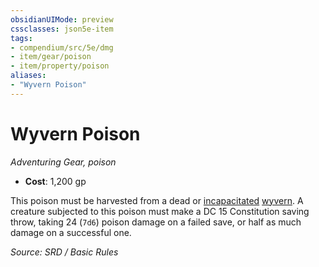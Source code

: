 ```yaml
---
obsidianUIMode: preview
cssclasses: json5e-item
tags:
- compendium/src/5e/dmg
- item/gear/poison
- item/property/poison
aliases: 
- "Wyvern Poison"
---
```

# Wyvern Poison
*Adventuring Gear, poison*  

- **Cost**: 1,200 gp

This poison must be harvested from a dead or [incapacitated](rules/conditions.md#incapacitated) [wyvern](compendium/bestiary/dragon/wyvern.md). A creature subjected to this poison must make a DC 15 Constitution saving throw, taking 24 (`7d6`) poison damage on a failed save, or half as much damage on a successful one.

*Source: SRD / Basic Rules*